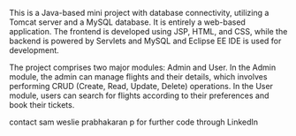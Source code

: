This is a Java-based mini project with database connectivity, utilizing a Tomcat server and a MySQL database. It is entirely a web-based application. The frontend is developed using JSP, HTML, and CSS, while the backend is powered by Servlets and MySQL and Eclipse EE IDE is used for development.

The project comprises two major modules: Admin and User. In the Admin module, the admin can manage flights and their details, which involves performing CRUD (Create, Read, Update, Delete) operations. In the User module, users can search for flights according to their preferences and book their tickets.

contact sam weslie prabhakaran p for further code through LinkedIn

